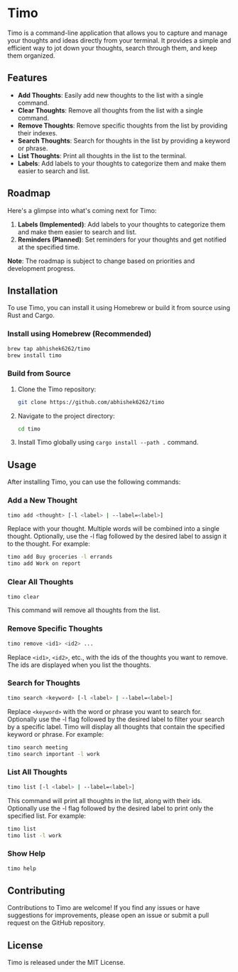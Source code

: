 # Timo

Timo is a command-line application that allows you to capture and manage your thoughts and ideas directly from your terminal. It provides a simple and efficient way to jot down your thoughts, search through them, and keep them organized.

## Features

- **Add Thoughts**: Easily add new thoughts to the list with a single command.
- **Clear Thoughts**: Remove all thoughts from the list with a single command.
- **Remove Thoughts**: Remove specific thoughts from the list by providing their indexes.
- **Search Thoughts**: Search for thoughts in the list by providing a keyword or phrase.
- **List Thoughts**: Print all thoughts in the list to the terminal.
- **Labels**: Add labels to your thoughts to categorize them and make them easier to search and list.

## Roadmap

Here's a glimpse into what's coming next for Timo:

1. **Labels (Implemented)**: Add labels to your thoughts to categorize them and make them easier to search and list.
2. **Reminders (Planned)**: Set reminders for your thoughts and get notified at the specified time.

**Note**: The roadmap is subject to change based on priorities and development progress.

## Installation

To use Timo, you can install it using Homebrew or build it from source using Rust and Cargo.

### Install using Homebrew (Recommended)

```bash
brew tap abhishek6262/timo
brew install timo
```

### Build from Source

1. Clone the Timo repository:

   ```bash
   git clone https://github.com/abhishek6262/timo
   ```

2. Navigate to the project directory:

   ```bash
   cd timo
   ```

3. Install Timo globally using `cargo install --path .` command.

## Usage

After installing Timo, you can use the following commands:

### Add a New Thought

```bash
timo add <thought> [-l <label> | --label=<label>]
```

Replace <thought> with your thought. Multiple words will be combined into a single thought. Optionally, use the -l flag followed by the desired label to assign it to the thought. For example:

```bash
timo add Buy groceries -l errands
timo add Work on report
```

### Clear All Thoughts

```bash
timo clear
```

This command will remove all thoughts from the list.

### Remove Specific Thoughts

```bash
timo remove <id1> <id2> ...
```

Replace `<id1>`, `<id2>`, etc., with the ids of the thoughts you want to remove. The ids are displayed when you list the thoughts.

### Search for Thoughts

```bash
timo search <keyword> [-l <label> | --label=<label>]
```

Replace `<keyword>` with the word or phrase you want to search for. Optionally use the -l flag followed by the desired label to filter your search by a specific label. Timo will display all thoughts that contain the specified keyword or phrase. For example:

```bash
timo search meeting
timo search important -l work
```

### List All Thoughts

```bash
timo list [-l <label> | --label=<label>]
```

This command will print all thoughts in the list, along with their ids. Optionally use the -l flag followed by the desired label to print only the specified list. For example:

```bash
timo list
timo list -l work
```

### Show Help

```bash
timo help
```

## Contributing

Contributions to Timo are welcome! If you find any issues or have suggestions for improvements, please open an issue or submit a pull request on the GitHub repository.

## License

Timo is released under the MIT License.
